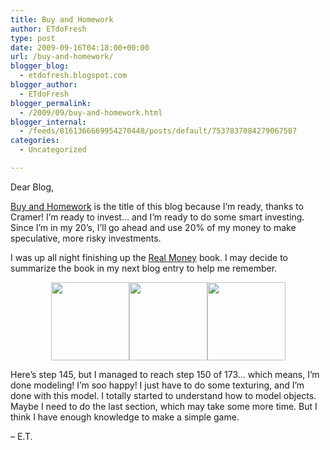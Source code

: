 ```yaml
---
title: Buy and Homework
author: ETdoFresh
type: post
date: 2009-09-16T04:18:00+00:00
url: /buy-and-homework/
blogger_blog:
  - etdofresh.blogspot.com
blogger_author:
  - ETdoFresh
blogger_permalink:
  - /2009/09/buy-and-homework.html
blogger_internal:
  - /feeds/8161366669954270448/posts/default/7537837084279067587
categories:
  - Uncategorized

---
```

Dear Blog,

[Buy and Homework][1] is the title of this blog because I&#8217;m ready, thanks to Cramer! I&#8217;m ready to invest&#8230; and I&#8217;m ready to do some smart investing. Since I&#8217;m in my 20&#8217;s, I&#8217;ll go ahead and use 20% of my money to make speculative, more risky investments.

I was up all night finishing up the [Real Money][2] book. I may decide to summarize the book in my next blog entry to help me remember.

<p align="center">
  <a href="http://lh5.ggpht.com/_yEPuIWl8ybE/SrBpbCmgQxI/AAAAAAAAAk0/4WFz8ufwvdY/s1600/Chapter+06+-+Truck+Step+145+of+173+Front.png"><img src="http://lh5.ggpht.com/_yEPuIWl8ybE/SrBpbCmgQxI/AAAAAAAAAk0/4WFz8ufwvdY/s144/Chapter+06+-+Truck+Step+145+of+173+Front.png" width="125" /></a><a href="http://lh3.ggpht.com/_yEPuIWl8ybE/SrBpcdgBPdI/AAAAAAAAAlE/0G8d0x4a3B4/s1600/Chapter+06+-+Truck+Step+145+of+173+Side.png"><img src="http://lh3.ggpht.com/_yEPuIWl8ybE/SrBpcdgBPdI/AAAAAAAAAlE/0G8d0x4a3B4/s144/Chapter+06+-+Truck+Step+145+of+173+Side.png" width="125" /></a><a href="http://lh6.ggpht.com/_yEPuIWl8ybE/SrBpbwW-pJI/AAAAAAAAAk8/hFOUn5GqrXg/s1600/Chapter+06+-+Truck+Step+145+of+173+Perspective.png"><img src="http://lh6.ggpht.com/_yEPuIWl8ybE/SrBpbwW-pJI/AAAAAAAAAk8/hFOUn5GqrXg/s144/Chapter+06+-+Truck+Step+145+of+173+Perspective.png" width="125" /></a>
</p>

Here&#8217;s step 145, but I managed to reach step 150 of 173&#8230; which means, I&#8217;m done modeling! I&#8217;m soo happy! I just have to do some texturing, and I&#8217;m done with this model. I totally started to understand how to model objects. Maybe I need to do the last section, which may take some more time. But I think I have enough knowledge to make a simple game.

&#8211; E.T.

 [1]: http://www.thestreet.com/story/10292290/do-your-stock-homework.html
 [2]: http://www.thesimpledollar.com/2007/01/22/jim-cramers-real-money-overview/